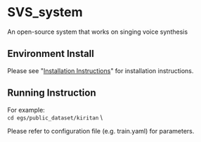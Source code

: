 # SVS_system
An open-source system that works on singing voice synthesis

## Environment Install

Please see "[Installation Instructions](https://github.com/SJTMusicTeam/SVS_system/wiki/Installation-Instructions)" for installation instructions.

## Running Instruction

For example: \
    `cd egs/public_dataset/kiritan`  \


Please refer to configuration file (e.g. train.yaml) for parameters.


